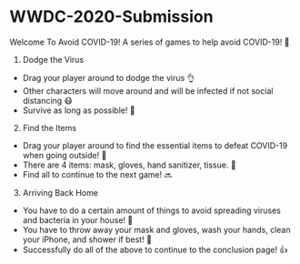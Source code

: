 # WWDC-2020-Submission
Welcome To Avoid COVID-19!
A series of games to help avoid COVID-19! 🦠 


1. Dodge the Virus
- Drag your player around to dodge the virus 👌
- Other characters will move around and will be infected if not social distancing 😷
- Survive as long as possible! 🤡
 
 
2. Find the Items
- Drag your player around to find the essential items to defeat COVID-19 when going outside! 👣
- There are 4 items: mask, gloves, hand sanitizer, tissue. 🧤
- Find all to continue to the next game! 🔜


3. Arriving Back Home
- You have to do a certain amount of things to avoid spreading viruses and bacteria in your house! 🛑
- You have to throw away your mask and gloves, wash your hands, clean your iPhone, and shower if best! 🛁
- Successfully do all of the above to continue to the conclusion page! 👍
